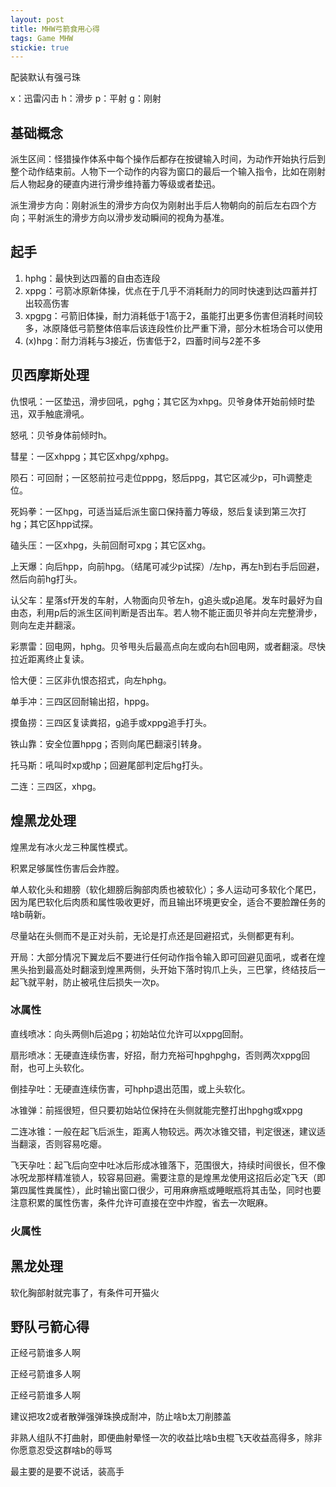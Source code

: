 ```yaml
---
layout: post
title: MHW弓箭食用心得
tags: Game MHW
stickie: true
---
```


配装默认有强弓珠

x：迅雷闪击  h：滑步  p：平射  g：刚射

## 基础概念

派生区间：怪猎操作体系中每个操作后都存在按键输入时间，为动作开始执行后到整个动作结束前。人物下一个动作的内容为窗口的最后一个输入指令，比如在刚射后人物起身的硬直内进行滑步维持蓄力等级或者垫迅。

派生滑步方向：刚射派生的滑步方向仅为刚射出手后人物朝向的前后左右四个方向；平射派生的滑步方向以滑步发动瞬间的视角为基准。

## 起手

1. hphg：最快到达四蓄的自由态连段
2. xppg：弓箭冰原新体操，优点在于几乎不消耗耐力的同时快速到达四蓄并打出较高伤害
3. xpgpg：弓箭旧体操，耐力消耗低于1高于2，虽能打出更多伤害但消耗时间较多，冰原降低弓箭整体倍率后该连段性价比严重下滑，部分木桩场合可以使用
4. (x)hpg：耐力消耗与3接近，伤害低于2，四蓄时间与2差不多

## 贝西摩斯处理

仇恨吼：一区垫迅，滑步回吼，pghg；其它区为xhpg。贝爷身体开始前倾时垫迅，双手触底滑吼。

怒吼：贝爷身体前倾时h。

彗星：一区xhppg；其它区xhpg/xphpg。

陨石：可回耐；一区怒前拉弓走位pppg，怒后ppg，其它区减少p，可h调整走位。

死妈拳：一区hpg，可适当延后派生窗口保持蓄力等级，怒后复读到第三次打hg；其它区hpp试探。

磕头压：一区xhpg，头前回耐可xpg；其它区xhg。

上天爆：向后hpp，向前hpg。（结尾可减少p试探）/左hp，再左h到右手后回避，然后向前hg打头。

认父车：星落sf开发的车射，人物面向贝爷左h，g追头或p追尾。发车时最好为自由态，利用p后的派生区间判断是否出车。若人物不能正面贝爷并向左完整滑步，则向左走并翻滚。

彩票雷：回电网，hphg。贝爷甩头后最高点向左或向右h回电网，或者翻滚。尽快拉近距离终止复读。

恰大便：三区非仇恨态招式，向左hphg。

单手冲：三四区回耐输出招，hppg。

摸鱼捞：三四区复读粪招，g追手或xppg追手打头。

铁山靠：安全位置hppg；否则向尾巴翻滚引转身。

托马斯：吼叫时xp或hp；回避尾部判定后hg打头。

二连：三四区，xhpg。

## 煌黑龙处理

煌黑龙有冰火龙三种属性模式。

积累足够属性伤害后会炸膛。

单人软化头和翅膀（软化翅膀后胸部肉质也被软化）；多人运动可多软化个尾巴，因为尾巴软化后肉质和属性吸收更好，而且输出环境更安全，适合不要脸蹭任务的啥b萌新。

尽量站在头侧而不是正对头前，无论是打点还是回避招式，头侧都更有利。

开局：大部分情况下翼龙后不要进行任何动作指令输入即可回避见面吼，或者在煌黑头抬到最高处时翻滚到煌黑两侧，头开始下落时钩爪上头，三巴掌，终结技后一起飞就平射，防止被吼住后损失一次p。

### 冰属性

直线喷冰：向头两侧h后追pg；初始站位允许可以xppg回耐。

扇形喷冰：无硬直连续伤害，好招，耐力充裕可hpghpghg，否则两次xppg回耐，也可上头软化。

倒挂孕吐：无硬直连续伤害，可hphp退出范围，或上头软化。

冰锥弹：前摇很短，但只要初始站位保持在头侧就能完整打出hpghg或xppg

二连冰锥：一般在起飞后派生，距离人物较远。两次冰锥交错，判定很迷，建议适当翻滚，否则容易吃瘪。

飞天孕吐：起飞后向空中吐冰后形成冰锥落下，范围很大，持续时间很长，但不像冰呪龙那样精准锁人，较容易回避。需要注意的是煌黑龙使用这招后必定飞天（即第四属性粪属性），此时输出窗口很少，可用麻痹瓶或睡眠瓶将其击坠，同时也要注意积累的属性伤害，条件允许可直接在空中炸膛，省去一次眠麻。

### 火属性



## 黑龙处理

软化胸部射就完事了，有条件可开猫火

## 野队弓箭心得

正经弓箭谁多人啊

正经弓箭谁多人啊

正经弓箭谁多人啊

建议把攻2或者散弹强弹珠换成耐冲，防止啥b太刀削膝盖

非熟人组队不打曲射，即便曲射晕怪一次的收益比啥b虫棍飞天收益高得多，除非你愿意忍受这群啥b的辱骂

最主要的是要不说话，装高手
